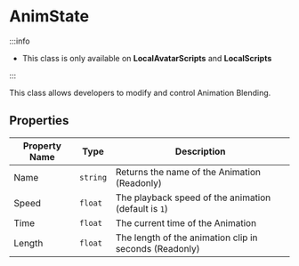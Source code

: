 # AnimState

:::info

+ This class is only available on **LocalAvatarScripts** and **LocalScripts**

:::

This class allows developers to modify and control Animation Blending.

## Properties

Property Name | Type | Description
--- | --- | ---
Name | `string` | Returns the name of the Animation (Readonly)
Speed | `float` | The playback speed of the animation (default is `1`)
Time | `float` | The current time of the Animation
Length | `float` | The length of the animation clip in seconds (Readonly)